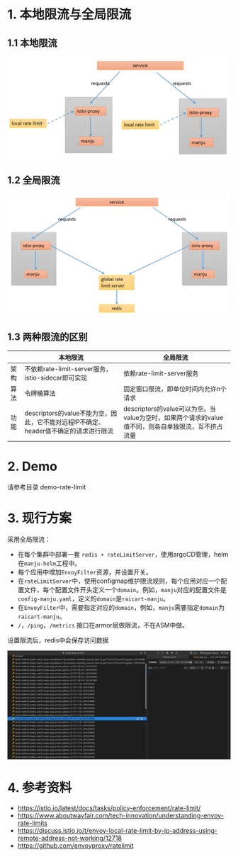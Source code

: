 # 1. 本地限流与全局限流

## 1.1 本地限流

![image](../image/local-rate-limit.png)

## 1.2 全局限流

![image](../image/global-rate-limit.png)

## 1.3 两种限流的区别


|  | 本地限流 | 全局限流 |
|--|---------|----------|
| 架构 | 不依赖rate-limit-server服务，istio-sidecar即可实现 | 依赖rate-limit-server服务 |
| 算法 | 令牌桶算法 | 固定窗口限流，即单位时间内允许n个请求 |
| 功能 | descriptors的value不能为空，因此，它不能对远程IP不确定、header值不确定的请求进行限流 | descriptors的value可以为空。当value为空时，如果两个请求的value值不同，则各自单独限流，互不挤占流量 |

# 2. Demo

请参考目录 demo-rate-limit

# 3. 现行方案

采用全局限流：
- 在每个集群中部署一套 `redis + rateLimitServer`，使用argoCD管理，helm在`manju-helm`工程中。
- 每个应用中增加`EnvoyFilter`资源，并设置开关。
- 在`rateLimitServer`中，使用configmap维护限流规则，每个应用对应一个配置文件，每个配置文件开头定义一个`domain`。例如，`manju`对应的配置文件是`config-manju.yaml`，定义的`domain`是`raicart-manju`。
- 在`EnvoyFilter`中，需要指定对应的`domain`，例如，`manju`需要指定`domain`为`raicart-manju`。
- `/`，`/ping`，`/metrics` 接口在armor层做限流，不在ASM中做。

设置限流后，redis中会保存访问数据

![image](../image/ratelimit-redis.png)

# 4. 参考资料

- https://istio.io/latest/docs/tasks/policy-enforcement/rate-limit/
- https://www.aboutwayfair.com/tech-innovation/understanding-envoy-rate-limits
- https://discuss.istio.io/t/envoy-local-rate-limit-by-ip-address-using-remote-address-not-working/12718
- https://github.com/envoyproxy/ratelimit
